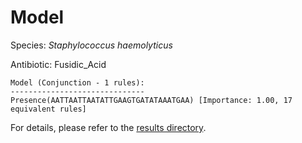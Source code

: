 
# Model

Species: *Staphylococcus haemolyticus*

Antibiotic: Fusidic_Acid

```
Model (Conjunction - 1 rules):
------------------------------
Presence(AATTAATTAATATTGAAGTGATATAAATGAA) [Importance: 1.00, 17 equivalent rules]

```

For details, please refer to the [results directory](../../../../../results/scm_b/staphylococcus%20haemolyticus/fusidic_acid/repeat_8/).

